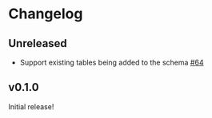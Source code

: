 # Changelog

## Unreleased

- Support existing tables being added to the schema [#64](https://github.com/superfly/corrosion/pull/64)

## v0.1.0

Initial release!